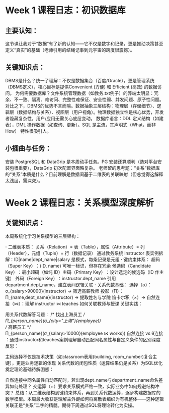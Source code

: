 # Week 1 课程日志：初识数据库
## ​​主要认知：​​
这节课让我对于“数据”有了新的认知——它不仅是数字和记录，更是推动决策甚至定义“真实”的基础（老师引用的结绳记事到元宇宙的跨度很震撼）。

## ​​关键知识点：​​

​​DBMS是什么？​​ 统一了理解：不仅是数据集合（百度/Oracle），更是管理系统（DBMS定义），核心目标是提供 ​​Convenient (方便)​​ 和 ​​Efficient (高效)​​ 的数据访问。
​​为何需要数据库？​​ 文件系统管理数据（如教务.txt例子）的弊端太明显：​​冗余、不一致、隔离、难访问、完整性难保证、安全性弱、并发问题、原子性问题​​。对比之下，DBMS的优势不言而喻。
​​数据抽象三层结构：​​ 物理层（存储细节）、逻辑层（数据结构与关系）、视图层（用户视角）。​​物理数据独立性​​ 是核心优势，开发者隐藏复杂性，用户/应用无需关心底层变动。
​​数据库语言：​​ ​​DDL​​ 定义结构（如建表），​​DML​​ 操作数据（如查询、更新）。SQL 是主流，其 ​​声明式（What，而非How）​​ 特性很吸引人。

## ​​小插曲与任务：​​

安装 PostgreSQL 和 DataGrip 是本周动手任务。PG 安装还算顺利（选对平台安装包很重要），DataGrip 初次配置界面略复杂。
老师留的思考题：“关系”数据库的“关系”本质是什么？目前理解是数据间基于二维表的关联映射（但总觉得这解释太浅层，需深究）。

# Week 2 课程日志：关系模型深度解析
## ​​关键知识点：​​
本周系统化学习关系模型的三层架构：

**·** 二维表本质​​：
关系（Relation）= 表（Table），属性（Attribute）= 列（Header），元组（Tuple）= 行（数据记录）
通过教务系统 instructor 表实例拆解：ID|name|dept_name|salary 是模式，每条记录是元组
**·** 键约束体系​​：
​​超码（Super Key）​​：(ID, name) 可唯一标识，但存在冗余
​​候选码（Candidate Key）​​：最小超码（如纯 ID）
​​主码（Primary Key）​​：设计选定的候选码（ID 作主键）
​​外码（Foreign Key）​​：instructor.dept_name 引用 department.dept_name，建立表间逻辑关联
**·** 关系代数基础​​：
选择（σ）：σ_{salary>90000}(instructor) → 筛选高薪教师
投影（Π）：Π_{name,dept_name}(instructor) → 提取姓名与学院
笛卡尔积（×）→ 自然连接（⋈）：理解 instructor ⋈ teaches 如何关联教师与授课
​​关键实践：​​

用关系代数解答习题：
/* 找出上海员工 */  
Π_{person\_name}(σ_{city="上海"}(employee))  
/* 高薪员工 */  
Π_{person\_name}(σ_{salary>10000}(employee ⋈ works))
​​自然连接 vs θ连接​​：通过instructor和teaches案例理解自动匹配同名属性与自定义条件的区别
​​深度反思：​​

主码选择不仅是技术决策（如classroom表用(building, room_number)复合主键），更是业务逻辑的体现
关系代数的​​闭包性质​​（运算结果仍是关系）为SQL优化奠定理论基础
​​待解困惑：​​

自然连接中同名属性自动匹配时，若出现dept_name与department_name命名差异如何处理？
交运算（∩）要求关系模式严格一致，实际业务中如何规避结构冲突？
​​总结：​​
从二维表结构到键约束体系，再到关系代数运算，逐步构建数据库的数学模型。本周最大收获是理解​​主外键如何将离散表编织为有机整体​​——这种逻辑关联正是“关系”二字的精髓。期待下周通过SQL将理论转化为实操。


